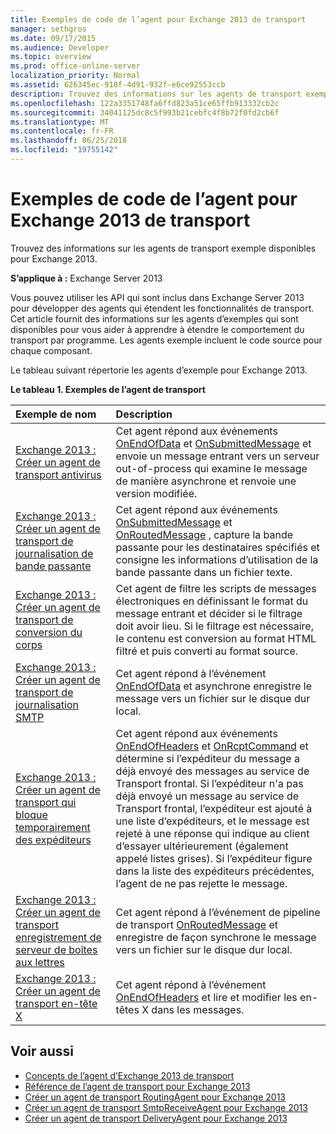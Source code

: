 ```yaml
---
title: Exemples de code de l’agent pour Exchange 2013 de transport
manager: sethgros
ms.date: 09/17/2015
ms.audience: Developer
ms.topic: overview
ms.prod: office-online-server
localization_priority: Normal
ms.assetid: 626345ec-918f-4d91-932f-e6ce92553ccb
description: Trouvez des informations sur les agents de transport exemple disponibles pour Exchange 2013.
ms.openlocfilehash: 122a3351748fa6ffd823a51ce65ffb913332cb2c
ms.sourcegitcommit: 34041125dc8c5f993b21cebfc4f8b72f0fd2cb6f
ms.translationtype: MT
ms.contentlocale: fr-FR
ms.lasthandoff: 06/25/2018
ms.locfileid: "19755142"
---
```

# <a name="transport-agent-code-samples-for-exchange-2013"></a>Exemples de code de l’agent pour Exchange 2013 de transport

Trouvez des informations sur les agents de transport exemple disponibles pour Exchange 2013.
  
**S’applique à :** Exchange Server 2013
  
Vous pouvez utiliser les API qui sont inclus dans Exchange Server 2013 pour développer des agents qui étendent les fonctionnalités de transport. Cet article fournit des informations sur les agents d’exemples qui sont disponibles pour vous aider à apprendre à étendre le comportement du transport par programme. Les agents exemple incluent le code source pour chaque composant. 
  
Le tableau suivant répertorie les agents d’exemple pour Exchange 2013.
  
**Le tableau 1. Exemples de l’agent de transport**

|**Exemple de nom**|**Description**|
|:-----|:-----|
|[Exchange 2013 : Créer un agent de transport antivirus](http://code.msdn.microsoft.com/Exchange/Exchange-2013-Build-an-6e544269) <br/> |Cet agent répond aux événements [OnEndOfData](https://msdn.microsoft.com/library/Microsoft.Exchange.Data.Transport.Smtp.SmtpReceiveAgent.OnEndOfData.aspx) et [OnSubmittedMessage](https://msdn.microsoft.com/library/Microsoft.Exchange.Data.Transport.Routing.RoutingAgent.OnSubmittedMessage.aspx) et envoie un message entrant vers un serveur out-of-process qui examine le message de manière asynchrone et renvoie une version modifiée.  <br/> |
|[Exchange 2013 : Créer un agent de transport de journalisation de bande passante](http://code.msdn.microsoft.com/Exchange/Exchange-2013-Build-a-d61a4aaa) <br/> |Cet agent répond aux événements [OnSubmittedMessage](https://msdn.microsoft.com/library/Microsoft.Exchange.Data.Transport.Routing.RoutingAgent.OnSubmittedMessage.aspx) et [OnRoutedMessage](https://msdn.microsoft.com/library/Microsoft.Exchange.Data.Transport.Routing.RoutingAgent.OnRoutedMessage.aspx) , capture la bande passante pour les destinataires spécifiés et consigne les informations d’utilisation de la bande passante dans un fichier texte.  <br/> |
|[Exchange 2013 : Créer un agent de transport de conversion du corps](http://code.msdn.microsoft.com/Exchange/Exchange-2013-Build-a-body-ed36ecb0) <br/> |Cet agent de filtre les scripts de messages électroniques en définissant le format du message entrant et décider si le filtrage doit avoir lieu. Si le filtrage est nécessaire, le contenu est conversion au format HTML filtré et puis converti au format source.  <br/> |
|[Exchange 2013 : Créer un agent de transport de journalisation SMTP](http://code.msdn.microsoft.com/Exchange/Exchange-2013-Build-an-fc23dc33) <br/> |Cet agent répond à l’événement [OnEndOfData](https://msdn.microsoft.com/library/Microsoft.Exchange.Data.Transport.Smtp.SmtpReceiveAgent.OnEndOfData.aspx) et asynchrone enregistre le message vers un fichier sur le disque dur local.  <br/> |
|[Exchange 2013 : Créer un agent de transport qui bloque temporairement des expéditeurs](http://code.msdn.microsoft.com/Exchange/Exchange-2013-Build-a-52a767d8) <br/> |Cet agent répond aux événements [OnEndOfHeaders](https://msdn.microsoft.com/library/Microsoft.Exchange.Data.Transport.Smtp.SmtpReceiveAgent.OnEndOfHeaders.aspx) et [OnRcptCommand](https://msdn.microsoft.com/library/Microsoft.Exchange.Data.Transport.Smtp.SmtpReceiveAgent.OnRcptCommand.aspx) et détermine si l’expéditeur du message a déjà envoyé des messages au service de Transport frontal. Si l’expéditeur n'a pas déjà envoyé un message au service de Transport frontal, l’expéditeur est ajouté à une liste d’expéditeurs, et le message est rejeté à une réponse qui indique au client d’essayer ultérieurement (également appelé listes grises). Si l’expéditeur figure dans la liste des expéditeurs précédentes, l’agent de ne pas rejette le message.  <br/> |
|[Exchange 2013 : Créer un agent de transport enregistrement de serveur de boîtes aux lettres](http://code.msdn.microsoft.com/Exchange/Exchange-2013-Build-a-fc8632e5) <br/> |Cet agent répond à l’événement de pipeline de transport [OnRoutedMessage](https://msdn.microsoft.com/library/Microsoft.Exchange.Data.Transport.Routing.RoutingAgent.OnRoutedMessage.aspx) et enregistre de façon synchrone le message vers un fichier sur le disque dur local.  <br/> |
|[Exchange 2013 : Créer un agent de transport en-tête X](http://code.msdn.microsoft.com/Exchange/Exchange-2013-Build-an-32f62f5a) <br/> |Cet agent répond à l’événement [OnEndOfHeaders](https://msdn.microsoft.com/library/Microsoft.Exchange.Data.Transport.Smtp.SmtpReceiveAgent.OnEndOfHeaders.aspx) et lire et modifier les en-têtes X dans les messages.  <br/> |
   
## <a name="see-also"></a>Voir aussi

- [Concepts de l’agent d’Exchange 2013 de transport](transport-agent-concepts-in-exchange-2013.md)    
- [Référence de l’agent de transport pour Exchange 2013](transport-agent-reference-for-exchange-2013.md)    
- [Créer un agent de transport RoutingAgent pour Exchange 2013](how-to-create-a-routingagent-transport-agent-for-exchange-2013.md)   
- [Créer un agent de transport SmtpReceiveAgent pour Exchange 2013](how-to-create-an-smtpreceiveagent-transport-agent-for-exchange-2013.md)    
- [Créer un agent de transport DeliveryAgent pour Exchange 2013](how-to-create-a-deliveryagent-transport-agent-for-exchange-2013.md)
    

